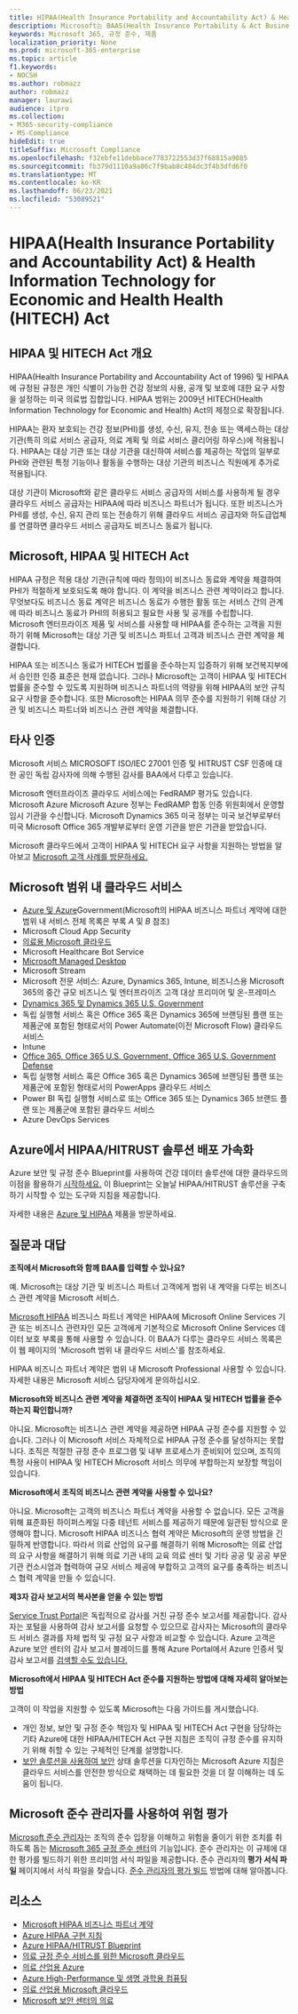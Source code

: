 ```yaml
---
title: HIPAA(Health Insurance Portability and Accountability Act) & Health Information Technology for Economic and Health Health (HITECH) Act
description: Microsoft는 BAAS(Health Insurance Portability & Act Business Associate Agreements)를 제공합니다.
keywords: Microsoft 365, 규정 준수, 제품
localization_priority: None
ms.prod: microsoft-365-enterprise
ms.topic: article
f1.keywords:
- NOCSH
ms.author: robmazz
author: robmazz
manager: laurawi
audience: itpro
ms.collection:
- M365-security-compliance
- MS-Compliance
hideEdit: true
titleSuffix: Microsoft Compliance
ms.openlocfilehash: f32ebfe11debbace7783722553d37f68815a9085
ms.sourcegitcommit: fb379d1110a9a86c7f9bab8c484dc3f4b3dfd6f0
ms.translationtype: MT
ms.contentlocale: ko-KR
ms.lasthandoff: 06/23/2021
ms.locfileid: "53089521"
---
```

# <a name="health-insurance-portability-and-accountability-act-hipaa--health-information-technology-for-economic-and-clinical-health-hitech-act"></a>HIPAA(Health Insurance Portability and Accountability Act) & Health Information Technology for Economic and Health Health (HITECH) Act

## <a name="hipaa-and-the-hitech-act-overview"></a>HIPAA 및 HITECH Act 개요

HIPAA(Health Insurance Portability and Accountability Act of 1996) 및 HIPAA에 규정된 규정은 개인 식별이 가능한 건강 정보의 사용, 공개 및 보호에 대한 요구 사항을 설정하는 미국 의료법 집합입니다. HIPAA 범위는 2009년 HITECH(Health Information Technology for Economic and Health) Act의 제정으로 확장됩니다.

HIPAA는 환자 보호되는 건강 정보(PHI)를 생성, 수신, 유지, 전송 또는 액세스하는 대상 기관(특히 의료 서비스 공급자, 의료 계획 및 의료 서비스 클리어링 하우스)에 적용됩니다. HIPAA는 대상 기관 또는 대상 기관을 대신하여 서비스를 제공하는 작업의 일부로 PHI와 관련된 특정 기능이나 활동을 수행하는 대상 기관의 비즈니스 직원에게 추가로 적용됩니다.  

대상 기관이 Microsoft와 같은 클라우드 서비스 공급자의 서비스를 사용하게 될 경우 클라우드 서비스 공급자는 HIPAA에 따라 비즈니스 파트너가 됩니다. 또한 비즈니스가 PHI를 생성, 수신, 유지 관리 또는 전송하기 위해 클라우드 서비스 공급자와 하도급업체를 연결하면 클라우드 서비스 공급자도 비즈니스 동료가 됩니다.

## <a name="microsoft-hipaa-and-the-hitech-act"></a>Microsoft, HIPAA 및 HITECH Act

HIPAA 규정은 적용 대상 기관(규칙에 따라 정의)이 비즈니스 동료와 계약을 체결하여 PHI가 적절하게 보호되도록 해야 합니다. 이 계약을 비즈니스 관련 계약이라고 합니다. 무엇보다도 비즈니스 동료 계약은 비즈니스 동료가 수행한 활동 또는 서비스 간의 관계에 따라 비즈니스 동료가 PHI의 허용되고 필요한 사용 및 공개를 수립합니다. Microsoft 엔터프라이즈 제품 및 서비스를 사용할 때 HIPAA를 준수하는 고객을 지원하기 위해 Microsoft는 대상 기관 및 비즈니스 파트너 고객과 비즈니스 관련 계약을 체결합니다.

HIPAA 또는 비즈니스 동료가 HITECH 법률을 준수하는지 입증하기 위해 보건복지부에서 승인한 인증 표준은 현재 없습니다. 그러나 Microsoft는 고객이 HIPAA 및 HITECH 법률을 준수할 수 있도록 지원하며 비즈니스 파트너의 역량을 위해 HIPAA의 보안 규칙 요구 사항을 준수합니다. 또한 Microsoft는 HIPAA 의무 준수를 지원하기 위해 대상 기관 및 비즈니스 파트너와 비즈니스 관련 계약을 체결합니다.  

## <a name="third-party-certifications"></a>타사 인증

Microsoft 서비스 MICROSOFT ISO/IEC 27001 인증 및 HITRUST CSF 인증에 대한 공인 독립 감사자에 의해 수행된 감사를 BAA에서 다루고 있습니다.

Microsoft 엔터프라이즈 클라우드 서비스에는 FedRAMP 평가도 있습니다. Microsoft Azure Microsoft Azure 정부는 FedRAMP 합동 인증 위원회에서 운영할 임시 기관을 수신합니다. Microsoft Dynamics 365 미국 정부는 미국 보건부로부터 미국 Microsoft Office 365 개발부로부터 운영 기관을 받은 기관을 받았습니다.

Microsoft 클라우드에서 고객이 HIPAA 및 HITECH 요구 사항을 지원하는 방법을 알아보고 [Microsoft 고객 사례를 방문하세요.](https://customers.microsoft.com/)

## <a name="microsoft-in-scope-cloud-services"></a>Microsoft 범위 내 클라우드 서비스

- [Azure 및 Azure](https://aka.ms/AzureCompliance)Government(Microsoft의 HIPAA 비즈니스 파트너 계약에 대한 범위 내 서비스 전체 목록은 부록 *A* 및 *B* 참조)
- Microsoft Cloud App Security
- [의료용 Microsoft 클라우드](https://aka.ms/MicrosoftCloudforHealthcareCompliance)
- Microsoft Healthcare Bot Service
- [Microsoft Managed Desktop](/microsoft-365/managed-desktop/intro/compliance)
- Microsoft Stream
- Microsoft 전문 서비스: Azure, Dynamics 365, Intune, 비즈니스용 Microsoft 365의 중간 규모 비즈니스 및 엔터프라이즈 고객 대상 프리미어 및 온-프레미스
- [Dynamics 365 및 Dynamics 365 U.S. Government](https://aka.ms/d365-compliance-list)
- 독립 실행형 서비스 혹은 Office 365 혹은 Dynamics 365에 브랜딩된 플랜 또는 제품군에 포함된 형태로서의 Power Automate(이전 Microsoft Flow) 클라우드 서비스
- Intune
- [Office 365, Office 365 U.S. Government, Office 365 U.S. Government Defense](https://go.microsoft.com/fwlink/p/?LinkID=2077751)
- 독립 실행형 서비스 혹은 Office 365 혹은 Dynamics 365에 브랜딩된 플랜 또는 제품군에 포함된 형태로서의 PowerApps 클라우드 서비스
- Power BI 독립 실행형 서비스로 또는 Office 365 또는 Dynamics 365 브랜드 플랜 또는 제품군에 포함된 클라우드 서비스
- Azure DevOps Services

## <a name="accelerate-your-deployment-of-hipaahitrust-solutions-on-azure"></a>Azure에서 HIPAA/HITRUST 솔루션 배포 가속화

Azure 보안 및 규정 준수 Blueprint를 사용하여 건강 데이터 솔루션에 대한 클라우드의 이점을 활용하기 [시작하세요.](/azure/governance/blueprints/samples/hipaa-hitrust-9-2) 이 Blueprint는 오늘날 HIPAA/HITRUST 솔루션을 구축하기 시작할 수 있는 도구와 지침을 제공합니다.

자세한 내용은 [Azure 및 HIPAA](/azure/compliance/offerings/offering-hipaa-us) 제품을 방문하세요.

## <a name="frequently-asked-questions"></a>질문과 대답

**조직에서 Microsoft와 함께 BAA를 입력할 수 있나요?**

예. Microsoft는 대상 기관 및 비즈니스 파트너 고객에게 범위 내 계약을 다루는 비즈니스 관련 계약을 Microsoft 서비스.

[Microsoft HIPAA](https://servicetrust.microsoft.com/ViewPage/MSComplianceGuideV3) 비즈니스 파트너 계약은 HIPAA에 Microsoft Online Services 기관 또는 비즈니스 관련자인 모든 고객에게 기본적으로 Microsoft Online Services 데이터 보호 부록을 통해 사용할 수 있습니다. 이 BAA가 다루는 클라우드 서비스 목록은 이 웹 페이지의 'Microsoft 범위 내 클라우드 서비스'를 참조하세요.

HIPAA 비즈니스 파트너 계약은 범위 내 Microsoft Professional 사용할 수 있습니다. 자세한 내용은 Microsoft 서비스 담당자에게 문의하십시오.

**Microsoft와 비즈니스 관련 계약을 체결하면 조직이 HIPAA 및 HITECH 법률을 준수하는지 확인합니까?**

아니요. Microsoft는 비즈니스 관련 계약을 제공하면 HIPAA 규정 준수를 지원할 수 있습니다. 그러나 이 Microsoft 서비스 자체적으로 HIPAA 규정 준수를 달성하지는 못합니다. 조직은 적절한 규정 준수 프로그램 및 내부 프로세스가 준비되어 있으며, 조직의 특정 사용이 HIPAA 및 HITECH Microsoft 서비스 의무에 부합하는지 보장할 책임이 있습니다.

**Microsoft에서 조직의 비즈니스 관련 계약을 사용할 수 있나요?**

아니요. Microsoft는 고객의 비즈니스 파트너 계약을 사용할 수 없습니다. 모든 고객을 위해 표준화된 하이퍼스케일 다중 테넌트 서비스를 제공하기 때문에 일관된 방식으로 운영해야 합니다. Microsoft HIPAA 비즈니스 협력 계약은 Microsoft의 운영 방법을 긴밀하게 반영합니다. 따라서 의료 산업의 요구를 해결하기 위해 Microsoft는 의료 산업의 요구 사항을 해결하기 위해 의료 기관 내의 교육 의료 센터 및 기타 공공 및 공공 부문 기관 컨소시엄과 협력하여 규모 서비스 제공에 부합하고 고객의 요구를 충족하는 비즈니스 협력 계약을 만들 수 있습니다.

**제3자 감사 보고서의 복사본을 얻을 수 있는 방법**

[Service Trust Portal](https://www.microsoft.com/trustcenter/STP/default.aspx)은 독립적으로 감사를 거친 규정 준수 보고서를 제공합니다. 감사자는 포털을 사용하여 감사 보고서를 요청할 수 있으므로 감사자는 Microsoft의 클라우드 서비스 결과를 자체 법적 및 규정 요구 사항과 비교할 수 있습니다. Azure 고객은 Azure 보안 센터의 감사 보고서 블레이드를 통해 Azure Portal에서 Azure 인증서 및 감사 보고서를 [검색할 수도 있습니다.](https://ms.portal.azure.com/#blade/Microsoft_Azure_Security/AuditReportsBlade)

**Microsoft에서 HIPAA 및 HITECH Act 준수를 지원하는 방법에 대해 자세히 알아보는 방법**

고객이 이 작업을 지원할 수 있도록 Microsoft는 다음 가이드를 게시했습니다.

- 개인 정보, 보안 및 규정 [](/azure/governance/blueprints/samples/hipaa-hitrust-9-2/) 준수 책임자 및 HIPAA 및 HITECH Act 구현을 담당하는 기타 Azure에 대한 HIPAA/HITECH Act 구현 지침은 조직이 규정 준수를 유지하기 위해 취할 수 있는 구체적인 단계를 설명합니다.
- [보안 솔루션을 사용하여 보안](https://aka.ms/azureindustrysecurity) 상태 솔루션을 디자인하는 Microsoft Azure 지침은 클라우드 서비스를 안전한 방식으로 채택하는 데 필요한 것을 더 잘 이해하는 데 도움이 됩니다.

## <a name="use-microsoft-compliance-manager-to-assess-your-risk"></a>Microsoft 준수 관리자를 사용하여 위험 평가

[Microsoft 준수 관리자](/microsoft-365/compliance/compliance-manager)는 조직의 준수 입장을 이해하고 위험을 줄이기 위한 조치를 취하도록 돕는 [Microsoft 365 규정 준수 센터](/microsoft-365/compliance/microsoft-365-compliance-center)의 기능입니다. 준수 관리자는 이 규제에 대한 평가를 빌드하기 위한 프리미엄 서식 파일을 제공합니다. 준수 관리자의 **평가 서식 파일** 페이지에서 서식 파일을 찾습니다. [준수 관리자의 평가 빌드](/microsoft-365/compliance/compliance-manager-assessments) 방법에 대해 알아봅니다.

## <a name="resources"></a>리소스

- [Microsoft HIPAA 비즈니스 파트너 계약](https://servicetrust.microsoft.com/ViewPage/MSComplianceGuideV3)
- [Azure HIPAA 구현 지침](https://azure.microsoft.com/resources/a-practical-guide-to-designing-secure-health-solutions-using-microsoft-azure/)
- [Azure HIPAA/HITRUST Blueprint](/azure/governance/blueprints/samples/hipaa-hitrust-9-2/)
- [의료 규정 준수 서비스를 위한 Microsoft 클라우드](https://aka.ms/MicrosoftCloudforHealthcareCompliance)
- [의료 산업용 Azure](https://azure.microsoft.com/industries/healthcare/)
- [Azure High-Performance 및 생명 과학용 컴퓨팅](https://azure.microsoft.com/solutions/high-performance-computing/health-and-life-sciences/)
- [의료 산업용 Microsoft 클라우드](https://www.microsoft.com/industry/health/microsoft-cloud-for-healthcare)
- [Microsoft 보안 센터의 의료](https://www.microsoft.com/trust-center/cloudservices/health)